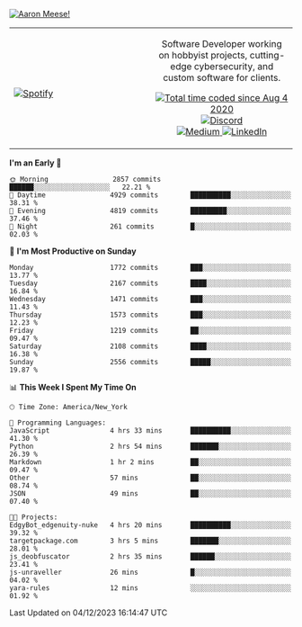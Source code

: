 [![Aaron Meese!](https://user-images.githubusercontent.com/17814535/88975338-a2aabf00-d27f-11ea-963f-8a19608716b4.png)](https://github.com/ajmeese7/readme-ascii "README ASCII")

<!-- Modified from project here: https://github.com/novatorem/novatorem -->
<table width="100%">
  <tr>
  <td width="50%">

&nbsp; <br> [![Spotify](https://ajmeese7.vercel.app/api/spotify)](https://open.spotify.com/user/ajmeese)

  </td>
  <td width="50%">
    <p align="center">
    Software Developer working on hobbyist projects, cutting-edge cybersecurity, and custom software for clients.
    </p>
    <p align="center">
      <a href="https://wakatime.com/@f726891d-3b02-46cd-9b60-e8c59f9e2b14">
        <img src="https://wakatime.com/badge/user/f726891d-3b02-46cd-9b60-e8c59f9e2b14.svg" alt="Total time coded since Aug 4 2020" title="WakaTime" />
      </a>
      <a href="http://link.aaronmeese.com/discord">
        <img src="https://img.shields.io/badge/discord-ajmeese7%234835-369?style=flat-square&logo=discord&logoColor=white&color=purple" alt="Discord" title="Discord">
      </a>
      <br />
      <a href="https://link.aaronmeese.com/medium">
        <img src="https://img.shields.io/badge/medium-ajmeese7-1DB954?style=flat-square&logo=medium&logoColor=white" alt="Medium" title="Medium">
      </a>
      <a href="https://link.aaronmeese.com/linkedin">
        <img src="https://img.shields.io/badge/linkedIn-aaronmeese-1DB954?style=flat-square&logo=linkedin&logoColor=white&color=blue" alt="LinkedIn" title="LinkedIn">
      </a>
    </p>
  </td>

</table>

[//]: <> (The `&nbsp;` is to have Aphelion take up more space)

<!--START_SECTION:waka-->
**I'm an Early 🐤** 

```text
🌞 Morning                2857 commits        ██████░░░░░░░░░░░░░░░░░░░   22.21 % 
🌆 Daytime                4929 commits        ██████████░░░░░░░░░░░░░░░   38.31 % 
🌃 Evening                4819 commits        █████████░░░░░░░░░░░░░░░░   37.46 % 
🌙 Night                  261 commits         █░░░░░░░░░░░░░░░░░░░░░░░░   02.03 % 
```
📅 **I'm Most Productive on Sunday** 

```text
Monday                   1772 commits        ███░░░░░░░░░░░░░░░░░░░░░░   13.77 % 
Tuesday                  2167 commits        ████░░░░░░░░░░░░░░░░░░░░░   16.84 % 
Wednesday                1471 commits        ███░░░░░░░░░░░░░░░░░░░░░░   11.43 % 
Thursday                 1573 commits        ███░░░░░░░░░░░░░░░░░░░░░░   12.23 % 
Friday                   1219 commits        ██░░░░░░░░░░░░░░░░░░░░░░░   09.47 % 
Saturday                 2108 commits        ████░░░░░░░░░░░░░░░░░░░░░   16.38 % 
Sunday                   2556 commits        █████░░░░░░░░░░░░░░░░░░░░   19.87 % 
```


📊 **This Week I Spent My Time On** 

```text
🕑︎ Time Zone: America/New_York

💬 Programming Languages: 
JavaScript               4 hrs 33 mins       ██████████░░░░░░░░░░░░░░░   41.30 % 
Python                   2 hrs 54 mins       ███████░░░░░░░░░░░░░░░░░░   26.39 % 
Markdown                 1 hr 2 mins         ██░░░░░░░░░░░░░░░░░░░░░░░   09.47 % 
Other                    57 mins             ██░░░░░░░░░░░░░░░░░░░░░░░   08.74 % 
JSON                     49 mins             ██░░░░░░░░░░░░░░░░░░░░░░░   07.40 % 

🐱‍💻 Projects: 
EdgyBot_edgenuity-nuke   4 hrs 20 mins       ██████████░░░░░░░░░░░░░░░   39.32 % 
targetpackage.com        3 hrs 5 mins        ███████░░░░░░░░░░░░░░░░░░   28.01 % 
js_deobfuscator          2 hrs 35 mins       ██████░░░░░░░░░░░░░░░░░░░   23.41 % 
js-unraveller            26 mins             █░░░░░░░░░░░░░░░░░░░░░░░░   04.02 % 
yara-rules               12 mins             ░░░░░░░░░░░░░░░░░░░░░░░░░   01.92 % 
```


 Last Updated on 04/12/2023 16:14:47 UTC
<!--END_SECTION:waka-->
